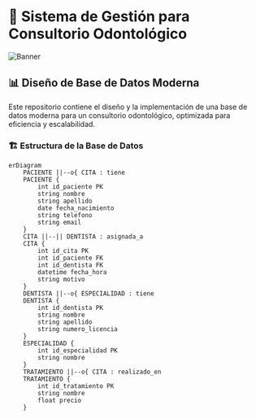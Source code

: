 # 🦷 Sistema de Gestión para Consultorio Odontológico

![Banner](https://via.placeholder.com/800x200/4CAF50/FFFFFF/?text=Consultorio+Odontológico)

## 📊 Diseño de Base de Datos Moderna

Este repositorio contiene el diseño y la implementación de una base de datos moderna para un consultorio odontológico, optimizada para eficiencia y escalabilidad.

### 🏗️ Estructura de la Base de Datos

```mermaid
erDiagram
    PACIENTE ||--o{ CITA : tiene
    PACIENTE {
        int id_paciente PK
        string nombre
        string apellido
        date fecha_nacimiento
        string telefono
        string email
    }
    CITA ||--|| DENTISTA : asignada_a
    CITA {
        int id_cita PK
        int id_paciente FK
        int id_dentista FK
        datetime fecha_hora
        string motivo
    }
    DENTISTA ||--o{ ESPECIALIDAD : tiene
    DENTISTA {
        int id_dentista PK
        string nombre
        string apellido
        string numero_licencia
    }
    ESPECIALIDAD {
        int id_especialidad PK
        string nombre
    }
    TRATAMIENTO ||--o{ CITA : realizado_en
    TRATAMIENTO {
        int id_tratamiento PK
        string nombre
        float precio
    }
